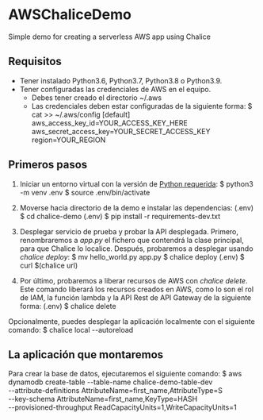 # AWSChaliceDemo
Simple demo for creating a serverless AWS app using Chalice

## Requisitos
- Tener instalado Python3.6, Python3.7, Python3.8 o Python3.9.
- Tener configuradas las credenciales de AWS en el equipo.
  - Debes tener creado el directorio ~/.aws
  - Las credenciales deben estar configuradas de la siguiente forma:
  $ cat >> ~/.aws/config
  [default]
  aws_access_key_id=YOUR_ACCESS_KEY_HERE
  aws_secret_access_key=YOUR_SECRET_ACCESS_KEY
  region=YOUR_REGION

## Primeros pasos
1. Iniciar un entorno virtual con la versión de [Python requerida](#requisitos):
$ python3 -m venv .env
$ source .env/bin/activate

2. Moverse hacia directorio de la demo e instalar las dependencias:
(.env) $ cd chalice-demo
(.env) $ pip install -r requirements-dev.txt

3. Desplegar servicio de prueba y probar la API desplegada. Primero,
   renombraremos a *app.py* el fichero que contendrá la clase principal, para
que Chalice lo localice. Después, probaremos a desplegar usando *chalice
deploy*:
$ mv hello_world.py app.py
$ chalice deploy
(.env) $ curl $(chalice url)

4. Por último, probaremos a liberar recursos de AWS con *chalice delete*. Este comando liberará los recursos
creados en AWS, como lo son el rol de IAM, la función lambda y la API Rest de
API Gateway de la siguiente forma:
(.env) $ chalice delete

Opcionalmente, puedes desplegar la aplicación localmente con el siguiente
comando:
$ chalice local --autoreload

## La aplicación que montaremos

Para crear la base de datos, ejecutaremos el siguiente comando:
$ aws dynamodb create-table --table-name chalice-demo-table-dev \
  --attribute-definitions AttributeName=first_name,AttributeType=S \
  --key-schema AttributeName=first_name,KeyType=HASH \
  --provisioned-throughput ReadCapacityUnits=1,WriteCapacityUnits=1
